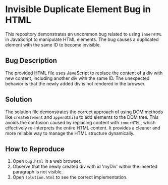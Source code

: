# Invisible Duplicate Element Bug in HTML

This repository demonstrates an uncommon bug related to using `innerHTML` in JavaScript to manipulate HTML elements. The bug causes a duplicated element with the same ID to become invisible.

## Bug Description
The provided HTML file uses JavaScript to replace the content of a div with new content, including another div with the same ID.  The unexpected behavior is that the newly added div is not rendered in the browser.

## Solution
The solution file demonstrates the correct approach of using DOM methods like `createElement` and `appendChild` to add elements to the DOM tree. This avoids the confusion caused by replacing content with `innerHTML`, which effectively re-interprets the entire HTML content.  It provides a cleaner and more reliable way to manage the HTML structure dynamically.

## How to Reproduce
1. Open `bug.html` in a web browser.
2. Observe that the newly created div with id 'myDiv' within the inserted paragraph is not visible.
3. Open `solution.html` to see the correct implementation.
